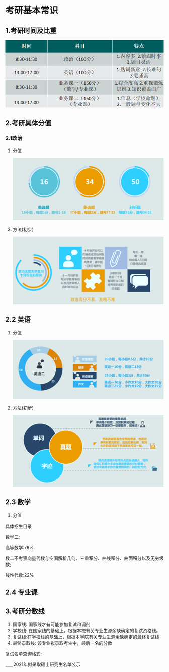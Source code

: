 # 考研基本常识

## 1.考研时间及比重

![20220118000620](https://raw.githubusercontent.com/Logible/Image/main/note_image/20220118000620.png)

## 2.考研具体分值

### 2.1政治

1. 分值

    ![20220118001501](https://raw.githubusercontent.com/Logible/Image/main/note_image/20220118001501.png)

2. 方法(初步)

    ![20220118001604](https://raw.githubusercontent.com/Logible/Image/main/note_image/20220118001604.png)

## 2.2 英语

1. 分值

    ![20220118001705](https://raw.githubusercontent.com/Logible/Image/main/note_image/20220118001705.png)

2. 方法(初步)

    ![20220118001731](https://raw.githubusercontent.com/Logible/Image/main/note_image/20220118001731.png)

## 2.3 数学

1. 分值

具体招生目录

数学二:

高等数学:78%

数二不考察向量代数与空间解析几何、三重积分、曲线积分、曲面积分以及无穷级数;

线性代数:22%

## 2.4 专业课

## 3.考研分数线

1. 国家线: 国家线才有可能参加复试和调剂
2. 学校线: 在国家线的基础上，根据本校有关专业生源余缺确定的复试资格线。
3. 复试线:在学校线的基础上，根据本学院有关专业生源余缺确定的最终复试线
4. 最终录取线: 该专业拟录取考生中，最后一名的分数

复试名单查询格式:

____2021年拟录取硕士研究生名单公示
